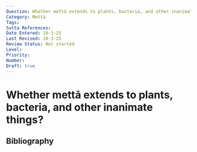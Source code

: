 ```yaml
---
Question: Whether mettā extends to plants, bacteria, and other inanimate things?
Category: Mettā
Tags: 
Sutta References: 
Date Entered: 10-3-25
Last Revised: 10-3-25
Review Status: Not started
Level: 
Priority: 
Number: 
Draft: true
---
```


# Whether mettā extends to plants, bacteria, and other inanimate things?

## Bibliography

<!-- 

Notes:



-->